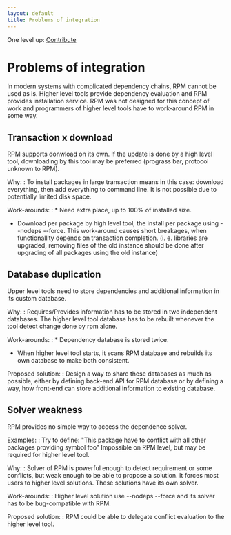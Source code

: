 ```yaml
---
layout: default
title: Problems of integration
---
```

One level up: [Contribute](../contribute.html)

# Problems of integration

In modern systems with complicated dependency chains, RPM cannot be used as is. Higher level tools provide dependency evaluation and RPM provides installation service. RPM was not designed for this concept of work and programmers of higher level tools have to work-around RPM in some way.

## Transaction x download

RPM supports donwload on its own. If the update is done by a high level tool, downloading by this tool may be preferred (prograss bar, protocol unknown to RPM).

Why:
: To install packages in large transaction means in this case: download everything, then add everything to command line. It is not possible due to potentially limited disk space.

Work-arounds:
: * Need extra place, up to 100% of installed size. 
  * Download per package by high level tool, the install per package using --nodeps --force. This work-around causes short breakages, when functionallity depends on transaction completion. (i. e. libraries are upgraded, removing files of the old instance should be done after upgrading of all packages using the old instance) 

## Database duplication

Upper level tools need to store dependencies and additional information in its custom database.

Why:
: Requires/Provides information has to be stored in two independent databases. The higher level tool database has to be rebuilt whenever the tool detect change done by rpm alone.

Work-arounds:
: * Dependency database is stored twice. 
  * When higher level tool starts, it scans RPM database and rebuilds its own database to make both consistent. 

Proposed solution:
: Design a way to share these databases as much as possible, either by defining back-end API for RPM database or by defining a way, how front-end can store additional information to existing database.

## Solver weakness
RPM provides no simple way to access the dependence solver.

Examples:
: Try to define: "This package have to conflict with all other packages providing symbol foo" Impossible on RPM level, but may be required for higher level tool.

Why:
: Solver of RPM is powerful enough to detect requirement or some conflicts, but weak enough to be able to propose a solution. It forces most users to higher level solutions. These solutions have its own solver.

Work-arounds:
: Higher level solution use --nodeps --force and its solver has to be bug-compatible with RPM.

Proposed solution:
: RPM could be able to delegate conflict evaluation to the higher level tool.



